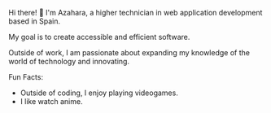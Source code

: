 Hi there! 🤍
I'm Azahara, a higher technician in web application development based in Spain.

My goal is to create accessible and efficient software.

Outside of work, I am passionate about expanding my knowledge of the world of technology and innovating.

Fun Facts:
- Outside of coding, I enjoy playing videogames.
- I like watch anime.

